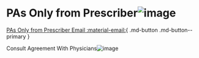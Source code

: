# PAs Only from Prescriber![image](https://user-images.githubusercontent.com/122046056/227430269-f144f8a8-bfe5-4940-8161-c5434eff909c.png)

[PAs Only from Prescriber Email :material-email:](https://mygainwell-my.sharepoint.com/:u:/r/personal/christopher_nguyen_gainwelltechnologies_com/Documents/Evergreen/Emails/RE_%20_See%20attached%20order_%20or%20_See%20signature%20on%20File_.msg?csf=1&web=1&e=CzVWpL){ .md-button .md-button--primary }


Consult Agreement With Physicians![image](https://user-images.githubusercontent.com/122046056/227430503-d547f383-39b9-4915-af33-194b9147b592.png)
